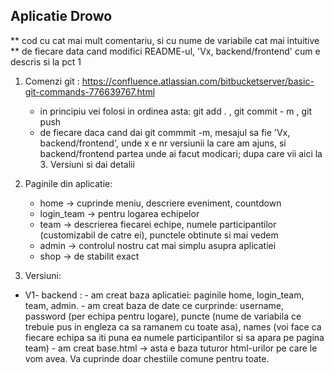 ## Aplicatie Drowo

** cod cu cat mai mult comentariu, si cu nume de variabile cat mai intuitive <br>
** de fiecare data cand modifici README-ul, 'Vx, backend/frontend' cum e descris si la pct 1 

1. Comenzi git : https://confluence.atlassian.com/bitbucketserver/basic-git-commands-776639767.html
   - in principiu vei folosi in ordinea asta: git add . , git commit - m , git push
   - de fiecare daca cand dai git commmit -m, mesajul sa fie 'Vx, backend/frontend', unde x e nr versiunii la care am ajuns, si backend/frontend partea unde ai facut modicari; dupa care vii aici la 3. Versiuni si dai detalii
 
2. Paginile din aplicatie:
   - home -> cuprinde meniu, descriere eveniment, countdown
   - login_team -> pentru logarea echipelor
   - team -> descrierea fiecarei echipe, numele participantilor (customizabil de catre ei), punctele obtinute si mai vedem
   - admin -> controlul nostru cat mai simplu asupra aplicatiei
   - shop -> de stabilit exact

3. Versiuni:
  - V1- backend :  - am creat baza aplicatiei: paginile home, login_team, team, admin.
                   - am creat baza de date ce curprinde: username, password (per echipa pentru logare), puncte (nume de variabila ce trebuie pus in engleza ca sa ramanem cu toate asa), names (voi face ca fiecare echipa sa iti puna ea numele participantilor si sa apara pe pagina team)
                   - am creat base.html -> asta e baza tuturor html-urilor pe care le vom avea. Va cuprinde doar chestiile comune pentru toate.
